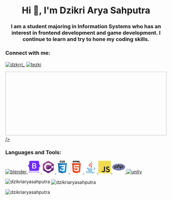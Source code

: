 <h1 align="center">Hi 👋, I'm Dzikri Arya Sahputra</h1>
<h3 align="center">I am a student majoring in Information Systems who has an interest in frontend development and game development. I continue to learn and try to hone my coding skills.</h3>


<h3 align="left">Connect with me:</h3>
<p align="left">
<a href="https://instagram.com/dzkrri_" target="blank"><img align="center" src="https://raw.githubusercontent.com/rahuldkjain/github-profile-readme-generator/master/src/images/icons/Social/instagram.svg" alt="dzkrri_" height="30" width="40" /></a>
<a href="https://www.youtube.com/@Tezkikun" target="blank"><img align="center" src="https://raw.githubusercontent.com/rahuldkjain/github-profile-readme-generator/master/src/images/icons/Social/youtube.svg" alt="tezki" height="30" width="40" /></a>
</p>
<a href="https://tezkyverse.itch.io/ target="blank"><img align"center"src="<svg xmlns="http://www.w3.org/2000/svg" viewBox="0 0 774.7776 198.92646" height="198.93" width="774.78"><path d="M253.95 174.12V70.95h34.81v103.17h-34.81zm17.614-111.56q-8.808 0-13.63-4.404-4.614-4.403-4.614-11.743 0-6.92 4.613-11.743 4.823-4.823 13.63-4.823 8.808 0 13.422 4.823 4.823 4.823 4.823 11.743 0 7.34-4.823 11.743-4.613 4.404-13.42 4.404zM340.7 176.22q-15.1 0-22.86-7.97-7.548-8.177-7.548-22.647v-48.86h-13.84V70.948h13.84V45.784h34.81V70.95h22.65v25.79H345.1v43.828q0 4.824 1.888 6.92 2.097 1.888 6.29 1.888 5.663 0 12.373-5.033l7.97 22.858q-6.08 4.2-13.84 6.71-7.76 2.31-19.08 2.31zm85.62 0q-23.907 0-37.747-13.63-13.63-13.632-13.63-39.635 0-18.873 7.758-31.665 7.97-13.21 19.93-17.825 12.58-4.823 23.28-4.823 13.42 0 22.44 5.452 9.02 5.243 13.21 11.534 4.41 6.29 6.29 9.856l-24.11 15.518q-3.35-6.92-7.34-10.905-3.98-3.984-9.64-3.984-7.97 0-12.58 6.29-4.61 6.292-4.61 19.084 0 13.84 5.45 20.34 5.45 6.502 15.52 6.502 7.97 0 13.21-2.94 5.45-2.94 10.278-7.55l11.115 26q-5.034 4.19-14.89 8.39-9.856 3.98-23.906 3.98zm50.65-2.1V34.04h35.02v42.57q4.403-3.146 10.694-5.452 6.29-2.517 15.1-2.517 18.453 0 27.47 10.49 9.227 10.49 9.227 29.57v65.43h-35.02v-61.24q0-8.8-3.35-12.79-3.35-4.19-8.81-4.19-4.61 0-8.6 2.1-3.98 2.1-6.71 4.41v71.72h-35.02zm124.4 2.1q-8.39 0-13.212-4.823-4.823-4.823-4.823-12.372 0-7.55 4.823-12.582 4.823-5.033 13.21-5.033 7.97 0 12.793 5.033 4.83 5.033 4.83 12.582 0 7.55-4.82 12.372-4.61 4.823-12.79 4.823zm25.75-2.1V70.95h34.81v103.17h-34.81zm17.61-111.54q-8.81 0-13.632-4.404-4.613-4.404-4.613-11.743 0-6.92 4.613-11.743 4.823-4.823 13.63-4.823 8.808 0 13.422 4.823 4.823 4.823 4.823 11.743 0 7.34-4.823 11.743-4.613 4.404-13.42 4.404zm78.67 113.64q-12.164 0-21.6-3.984-9.437-4.194-16.147-11.324-6.5-7.34-10.066-17.196-3.355-10.066-3.355-21.81 0-17.404 7.55-30.406 7.758-12.792 19.292-17.825 11.743-5.033 24.325-5.033 18.03 0 29.77 8.388 11.95 8.388 16.78 20.97 4.82 12.582 4.82 23.906 0 11.743-3.57 21.81-3.35 9.855-10.07 17.195-6.5 7.13-16.15 11.33-9.436 3.99-21.6 3.99zm0-26.842q8.807 0 12.79-7.34 3.985-7.55 3.985-20.13 0-11.954-4.194-19.084-4.19-7.13-12.58-7.13-8.18 0-12.37 7.13-4.19 7.13-4.19 19.083 0 12.582 3.99 20.13 4.2 7.34 12.58 7.34z"/><path color="#000" d="M28.832 1.228C19.188 6.954.186 28.785.004 34.51v9.478c0 12.014 11.23 22.572 21.424 22.572 12.24 0 22.44-10.146 22.442-22.187 0 12.04 9.85 22.187 22.093 22.187 12.242 0 21.776-10.146 21.776-22.187 0 12.04 10.47 22.187 22.71 22.187h.22c12.24 0 22.72-10.146 22.72-22.187 0 12.04 9.53 22.187 21.77 22.187s22.09-10.146 22.09-22.187c0 12.04 10.2 22.187 22.44 22.187 10.19 0 21.42-10.557 21.42-22.572V34.51c-.19-5.725-19.19-27.556-28.83-33.282-29.97-1.053-50.76-1.234-81.73-1.23C79.59 0 37.36.483 28.83 1.228zm58.753 59.674a25.26 25.26 0 0 1-4.308 5.546 25.588 25.588 0 0 1-17.94 7.32c-6.985 0-13.356-2.8-17.976-7.322-1.67-1.64-2.94-3.394-4.11-5.436v.004c-1.16 2.046-2.79 3.798-4.46 5.44a25.664 25.664 0 0 1-17.97 7.317c-.84 0-1.71-.23-2.42-.47-.98 10.25-1.4 20.04-1.544 27.19v.04c-.02 3.63-.035 6.61-.054 10.75.19 21.51-2.13 69.7 9.48 81.54 17.99 4.2 51.094 6.11 84.31 6.12h.003c33.214-.01 66.32-1.92 84.31-6.11 11.61-11.842 9.29-60.032 9.48-81.535-.017-4.14-.034-7.122-.053-10.75v-.04c-.15-7.142-.565-16.935-1.55-27.183-.71.24-1.587.473-2.43.473a25.68 25.68 0 0 1-17.975-7.316c-1.675-1.645-3.3-3.397-4.463-5.44l-.005-.007c-1.167 2.04-2.438 3.797-4.113 5.436-4.62 4.52-10.99 7.32-17.973 7.32s-13.32-2.8-17.94-7.32a25.428 25.428 0 0 1-4.31-5.546 25.185 25.185 0 0 1-4.266 5.546 25.673 25.673 0 0 1-17.98 7.32c-.244 0-.49-.01-.73-.02h-.008c-.243.01-.486.02-.73.02-6.986 0-13.357-2.8-17.978-7.32a25.16 25.16 0 0 1-4.27-5.544zM69.123 84.775l-.002.008h.02c7.31.016 13.81 0 21.85 8.783 6.34-.663 12.95-.996 19.58-.985h.01c6.63-.01 13.24.33 19.58.99 8.05-8.78 14.54-8.76 21.85-8.78h.02v-.01c3.46 0 17.27 0 26.9 27.04l10.348 37.1c7.665 27.6-2.453 28.28-15.073 28.3-18.72-.69-29.08-14.29-29.08-27.88-10.36 1.7-22.45 2.55-34.535 2.55h-.005c-12.086 0-24.172-.85-34.53-2.55 0 13.59-10.36 27.18-29.078 27.88-12.62-.02-22.74-.7-15.073-28.29l10.34-37.1c9.63-27.04 23.45-27.04 26.9-27.04zm41.44 21.25v.007c-.017.017-19.702 18.096-23.24 24.526l12.89-.516v11.24c0 .527 5.174.313 10.35.074h.007c5.177.24 10.35.453 10.35-.073v-11.24l12.89.514c-3.538-6.43-23.24-24.525-23.24-24.525v-.006l-.002.002z"</svg>/></a>

<h3 align="left">Languages and Tools:</h3>
<p align="left"> <a href="https://www.blender.org/" target="_blank" rel="noreferrer"> <img src="https://download.blender.org/branding/community/blender_community_badge_white.svg" alt="blender" width="40" height="40"/> </a> <a href="https://getbootstrap.com" target="_blank" rel="noreferrer"> <img src="https://raw.githubusercontent.com/devicons/devicon/master/icons/bootstrap/bootstrap-plain-wordmark.svg" alt="bootstrap" width="40" height="40"/> </a> <a href="https://www.w3schools.com/cs/" target="_blank" rel="noreferrer"> <img src="https://raw.githubusercontent.com/devicons/devicon/master/icons/csharp/csharp-original.svg" alt="csharp" width="40" height="40"/> </a> <a href="https://www.w3schools.com/css/" target="_blank" rel="noreferrer"> <img src="https://raw.githubusercontent.com/devicons/devicon/master/icons/css3/css3-original-wordmark.svg" alt="css3" width="40" height="40"/> </a> <a href="https://www.w3.org/html/" target="_blank" rel="noreferrer"> <img src="https://raw.githubusercontent.com/devicons/devicon/master/icons/html5/html5-original-wordmark.svg" alt="html5" width="40" height="40"/> </a> <a href="https://www.java.com" target="_blank" rel="noreferrer"> <img src="https://raw.githubusercontent.com/devicons/devicon/master/icons/java/java-original.svg" alt="java" width="40" height="40"/> </a> <a href="https://developer.mozilla.org/en-US/docs/Web/JavaScript" target="_blank" rel="noreferrer"> <img src="https://raw.githubusercontent.com/devicons/devicon/master/icons/javascript/javascript-original.svg" alt="javascript" width="40" height="40"/> </a> <a href="https://www.php.net" target="_blank" rel="noreferrer"> <img src="https://raw.githubusercontent.com/devicons/devicon/master/icons/php/php-original.svg" alt="php" width="40" height="40"/> </a> <a href="https://unity.com/" target="_blank" rel="noreferrer"> <img src="https://www.vectorlogo.zone/logos/unity3d/unity3d-icon.svg" alt="unity" width="40" height="40"/> </a> </p>

<p><img align="left" src="https://github-readme-stats.vercel.app/api/top-langs?username=dzikriaryasahputra&show_icons=true&locale=en&layout=compact" alt="dzikriaryasahputra" /></p>

<p>&nbsp;<img align="center" src="https://github-readme-stats.vercel.app/api?username=dzikriaryasahputra&show_icons=true&locale=en" alt="dzikriaryasahputra" /></p>
<p align="left"> <img src="https://komarev.com/ghpvc/?username=dzikriaryasahputra&label=Profile%20views&color=0e75b6&style=flat" alt="dzikriaryasahputra" /> </p>
